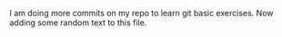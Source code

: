 I am doing more commits on my repo to learn git basic exercises.
Now adding some random text to this file.
